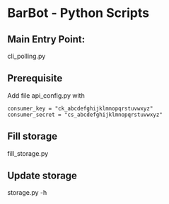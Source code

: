 # BarBot - Python Scripts

## Main Entry Point:
cli_polling.py

## Prerequisite
Add file api_config.py with
```
consumer_key = "ck_abcdefghijklmnopqrstuvwxyz"
consumer_secret = "cs_abcdefghijklmnopqrstuvwxyz"
```

## Fill storage
fill_storage.py

## Update storage
storage.py -h

